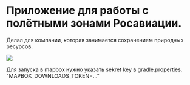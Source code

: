 # Приложение для работы с полётными зонами Росавиации.
Делал для компании, которая занимается сохранением природных ресурсов.

![](https://github.com/ztzmtv/MapBox/blob/mapbox_azmetov/Screenshot_2022_08_15_16_03_24_76_0e27cbb23a65ddcf96068423a0d61f6a.jpg"=250x250)

Для запуска в mapbox нужно указать sekret key в gradle.properties. "MAPBOX_DOWNLOADS_TOKEN=..."
